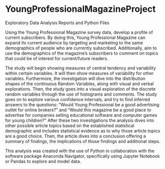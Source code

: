 # YoungProfessionalMagazineProject
Exploratory Data Analysis Reports and Python Files

Using the Young Professional Magazine survey data, develop a profile of current subscribers. By doing this, Young Professional Magazine can expand its current audience by targeting and marketing to the same demographics of people who are currently subscribed. Additionally, aim to use the demographics of the magazine’s subscribers to comment on topics that could be of interest for current/future readers.

The study will begin showing measures of central tendency and variability within certain variables. It will then show measures of variability for other variables. Furthermore, the investigation will dive into the distribution shapes of the continuous Random Variables, along with visual and verbal explorations. Then, the study goes into a visual exploration of the discrete random variables through the use of histograms and comments. The study goes on to explore various confidence intervals, and try to find inferred answers to the questions: “Would Young Professional be a good advertising outlet for online brokers?” and “Would this magazine be a good place to advertise for companies selling educational software and computer games for young children?” After these two investigations the analysis dives into other possible article topics based on the established statistical demographic and includes statistical evidence as to why those article topics are a good choice. Then, the article dives into a conclusion offering a summary of findings, the implications of those findings and additional steps.

This analysis was created with the use of Python in collaboration with the software package Anaconda Navigator, specifically using Jupyter Notebook or Pandas to explore and model data.
